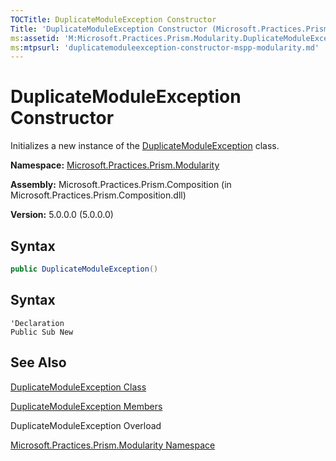```yaml
---
TOCTitle: DuplicateModuleException Constructor
Title: 'DuplicateModuleException Constructor (Microsoft.Practices.Prism.Modularity)'
ms:assetid: 'M:Microsoft.Practices.Prism.Modularity.DuplicateModuleException.\#ctor'
ms:mtpsurl: 'duplicatemoduleexception-constructor-mspp-modularity.md'
---
```


# DuplicateModuleException Constructor

Initializes a new instance of the [DuplicateModuleException](duplicatemoduleexception-class-mspp-modularity.md) class.

**Namespace:** [Microsoft.Practices.Prism.Modularity](mspp-modularity-namespace.md)

**Assembly:** Microsoft.Practices.Prism.Composition (in Microsoft.Practices.Prism.Composition.dll)

**Version:** 5.0.0.0 (5.0.0.0)

## Syntax
```C#
public DuplicateModuleException()
```

## Syntax
```VB
'Declaration
Public Sub New
```

## See Also

[DuplicateModuleException Class](duplicatemoduleexception-class-mspp-modularity.md)

[DuplicateModuleException Members](duplicatemoduleexception-members-mspp-modularity.md)

DuplicateModuleException Overload

[Microsoft.Practices.Prism.Modularity Namespace](mspp-modularity-namespace.md)
